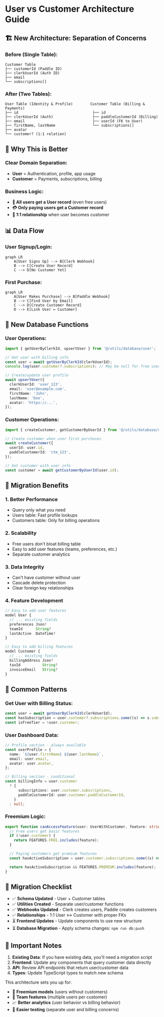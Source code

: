 # User vs Customer Architecture Guide

## 🏗️ **New Architecture: Separation of Concerns**

### **Before** (Single Table):

```
Customer Table
├── customerId (Paddle ID)
├── clerkUserId (Auth ID)
├── email
└── subscriptions[]
```

### **After** (Two Tables):

```
User Table (Identity & Profile)        Customer Table (Billing & Payments)
├── id                                  ├── id
├── clerkUserId (Auth)                  ├── paddleCustomerId (Billing)
├── email                               ├── userId (FK to User)
├── firstName, lastName                 └── subscriptions[]
├── avatar
└── customer? (1:1 relation)
```

## 🎯 **Why This is Better**

### **Clear Domain Separation:**

- **User** = Authentication, profile, app usage
- **Customer** = Payments, subscriptions, billing

### **Business Logic:**

- **👥 All users get a User record** (even free users)
- **💳 Only paying users get a Customer record**
- **🔗 1:1 relationship** when user becomes customer

## 📊 **Data Flow**

### **User Signup/Login:**

```mermaid
graph LR
    A[User Signs Up] --> B[Clerk Webhook]
    B --> C[Create User Record]
    C --> D[No Customer Yet]
```

### **First Purchase:**

```mermaid
graph LR
    A[User Makes Purchase] --> B[Paddle Webhook]
    B --> C[Find User by Email]
    C --> D[Create Customer Record]
    D --> E[Link User ↔ Customer]
```

## 🔧 **New Database Functions**

### **User Operations:**

```typescript
import { getUserByClerkId, upsertUser } from '@/utils/database/user';

// Get user with billing info
const user = await getUserByClerkId(clerkUserId);
console.log(user.customer?.subscriptions); // May be null for free users

// Create/update user profile
await upsertUser({
  clerkUserId: 'user_123',
  email: 'user@example.com',
  firstName: 'John',
  lastName: 'Doe',
  avatar: 'https://...',
});
```

### **Customer Operations:**

```typescript
import { createCustomer, getCustomerByUserId } from '@/utils/database/customer';

// Create customer when user first purchases
await createCustomer({
  userId: user.id,
  paddleCustomerId: 'ctm_123',
});

// Get customer with user info
const customer = await getCustomerByUserId(user.id);
```

## 🚀 **Migration Benefits**

### **1. Better Performance**

- Query only what you need
- Users table: Fast profile lookups
- Customers table: Only for billing operations

### **2. Scalability**

- Free users don't bloat billing table
- Easy to add user features (teams, preferences, etc.)
- Separate customer analytics

### **3. Data Integrity**

- Can't have customer without user
- Cascade delete protection
- Clear foreign key relationships

### **4. Feature Development**

```typescript
// Easy to add user features
model User {
  // ... existing fields
  preferences Json?
  teamId      String?
  lastActive  DateTime?
}

// Easy to add billing features
model Customer {
  // ... existing fields
  billingAddress Json?
  taxId          String?
  invoiceEmail   String?
}
```

## 🔄 **Common Patterns**

### **Get User with Billing Status:**

```typescript
const user = await getUserByClerkId(clerkUserId);
const hasSubscription = user.customer?.subscriptions.some((s) => s.subscriptionStatus === 'active');
const isFreeTier = !user.customer;
```

### **User Dashboard Data:**

```typescript
// Profile section - always available
const userProfile = {
  name: `${user.firstName} ${user.lastName}`,
  email: user.email,
  avatar: user.avatar,
};

// Billing section - conditional
const billingInfo = user.customer
  ? {
      subscriptions: user.customer.subscriptions,
      paddleCustomerId: user.customer.paddleCustomerId,
    }
  : null;
```

### **Freemium Logic:**

```typescript
export function canAccessFeature(user: UserWithCustomer, feature: string) {
  // Free users get basic features
  if (!user.customer) {
    return FEATURES.FREE.includes(feature);
  }

  // Paying customers get premium features
  const hasActiveSubscription = user.customer.subscriptions.some((s) => s.subscriptionStatus === 'active');

  return hasActiveSubscription && FEATURES.PREMIUM.includes(feature);
}
```

## 📝 **Migration Checklist**

- ✅ **Schema Updated** - User + Customer tables
- ✅ **Utilities Created** - Separate user/customer functions
- ✅ **Webhooks Updated** - Clerk creates users, Paddle creates customers
- ✅ **Relationships** - 1:1 User ↔ Customer with proper FKs
- ⏳ **Frontend Updates** - Update components to use new structure
- ⏳ **Database Migration** - Apply schema changes: `npm run db:push`

## 🚨 **Important Notes**

1. **Existing Data**: If you have existing data, you'll need a migration script
2. **Frontend**: Update any components that query customer data directly
3. **API**: Review API endpoints that return user/customer data
4. **Types**: Update TypeScript types to match new schema

This architecture sets you up for:

- 🎯 **Freemium models** (users without customers)
- 👥 **Team features** (multiple users per customer)
- 📈 **Better analytics** (user behavior vs billing behavior)
- 🔄 **Easier testing** (separate user and billing concerns)
